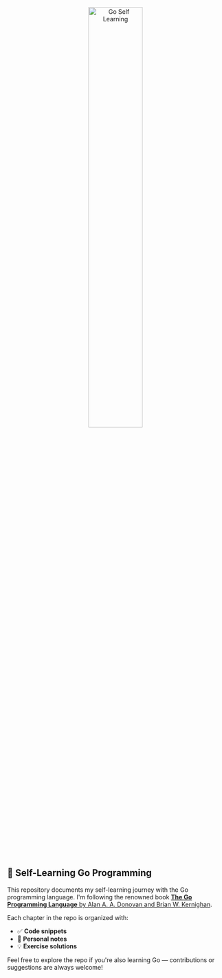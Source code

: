 
<div style="text-align: center;">
  <img 
    src="https://opensource.google/static/images/projects/os-projects-go.svg" 
    alt="Go Self Learning" 
    style="width:50%; max-width:50%; height:auto; border-radius:8px;" 
  />
</div>


<br/>

## 📘 Self-Learning Go Programming

This repository documents my self-learning journey with the Go programming language. I'm following the renowned book [**The Go Programming Language** by Alan A. A. Donovan and Brian W. Kernighan](https://www.google.co.in/books/edition/The_Go_Programming_Language/1Z80jwEACAAJ?hl=en).

Each chapter in the repo is organized with:

* ✅ **Code snippets**
* 📝 **Personal notes**
* 💡 **Exercise solutions**


Feel free to explore the repo if you're also learning Go — contributions or suggestions are always welcome!

